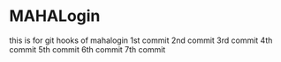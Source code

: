 # MAHALogin
this is for git hooks  of mahalogin
1st commit
2nd commit
3rd commit
4th commit
5th commit
6th commit
7th commit

